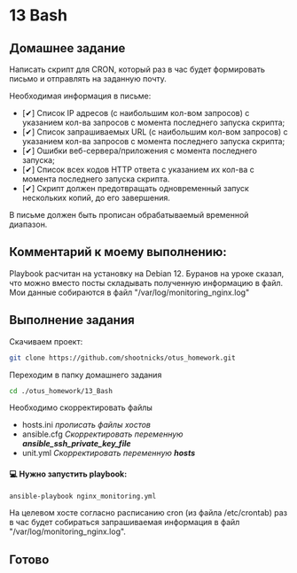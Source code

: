 # 13 Bash 


## Домашнее задание
Написать скрипт для CRON, который раз в час будет формировать письмо и отправлять на заданную почту.

Необходимая информация в письме:

* [✔] Список IP адресов (с наибольшим кол-вом запросов) с указанием кол-ва запросов c момента последнего запуска скрипта;
* [✔] Список запрашиваемых URL (с наибольшим кол-вом запросов) с указанием кол-ва запросов c момента последнего запуска скрипта;
* [✔] Ошибки веб-сервера/приложения c момента последнего запуска;
* [✔] Список всех кодов HTTP ответа с указанием их кол-ва с момента последнего запуска скрипта.
* [✔] Скрипт должен предотвращать одновременный запуск нескольких копий, до его завершения.

В письме должен быть прописан обрабатываемый временной диапазон.

## Комментарий к моему выполнению:
Playbook расчитан на установку на Debian 12. Буранов на уроке сказал, что можно вместо посты складывать полученную информацию в файл. Мои данные собираются в файл "/var/log/monitoring_nginx.log"

## Выполнение задания

Скачиваем проект:

  ```bash
  git clone https://github.com/shootnicks/otus_homework.git
  ```

Переходим в папку домашнего задания

  ```bash
  cd ./otus_homework/13_Bash
  ```

Необходимо скорректировать файлы
* hosts.ini
  *прописать файлы хостов*
* ansible.cfg
  *Скорректировать переменную **ansible_ssh_private_key_file***
*  unit.yml
  *Скорректировать переменную **hosts***

#### 💻 Нужно запустить playbook:

  ```bash
  ansible-playbook nginx_monitoring.yml
  ```

На целевом хосте согласно расписанию cron (из файла /etc/crontab) раз в час будет собираться запрашиваемая информация в файл "/var/log/monitoring_nginx.log".

## Готово
